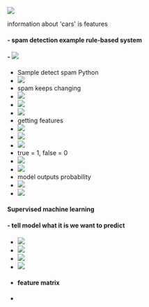 ![](assets\20250924_212422_image.png)

information about 'cars' is features

#### - spam detection example rule-based system

#### - ![](assets\20250924_213147_image.png)

- Sample detect spam Python
- ![](assets\20250926_143741_image.png)
- spam keeps changing
- ![](assets\20250926_144103_image.png)
- ![](assets\20250926_144124_image.png)
- ![](assets\20250926_144159_image.png)
- getting features
- ![](assets\20250926_144315_image.png)
- ![](assets\20250926_144458_image.png)
- ![](assets\20250926_144534_image.png)
- true = 1, false = 0
- ![](assets\20250926_144756_image.png)
- ![](assets\20250926_153150_image.png)
- model outputs probability
- ![](assets\20250926_153259_image.png)
- ![](assets\20250926_153426_image.png)

#### Supervised machine learning

#### - tell model what it is we want to predict

- ![](assets\20250926_161300_image.png)
- ![](assets\20250928_163841_image.png)
- ![](assets\20250928_163853_image.png)
- ![](assets\20250928_164013_image.png)
- #### feature matrix
-
